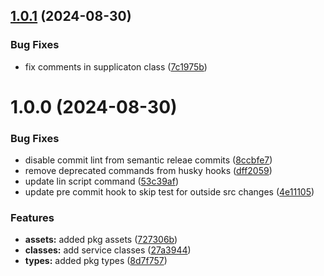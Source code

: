 ## [1.0.1](https://github.com/dev-ahmadbilal/islam.js/compare/v1.0.0...v1.0.1) (2024-08-30)


### Bug Fixes

* fix comments in supplicaton class ([7c1975b](https://github.com/dev-ahmadbilal/islam.js/commit/7c1975bd6660d12d57f51eeeabd59fbc997acb4f))

# 1.0.0 (2024-08-30)


### Bug Fixes

* disable commit lint from semantic releae commits ([8ccbfe7](https://github.com/dev-ahmadbilal/islam.js/commit/8ccbfe7bddd5f7c6f32353e013e851258501cf08))
* remove deprecated commands from husky hooks ([dff2059](https://github.com/dev-ahmadbilal/islam.js/commit/dff205931d94de346adc516de8cc0ba2f2b2541b))
* update lin script command ([53c39af](https://github.com/dev-ahmadbilal/islam.js/commit/53c39affc0723f288c43d0f0df16dc22b969a9b5))
* update pre commit hook to skip test for outside src changes ([4e11105](https://github.com/dev-ahmadbilal/islam.js/commit/4e11105c6f9ef8b8e46cdaf8bab6052ccadfba5b))


### Features

* **assets:** added pkg assets ([727306b](https://github.com/dev-ahmadbilal/islam.js/commit/727306b493d306bae278c1d28c12601b8970a9e5))
* **classes:** add service classes ([27a3944](https://github.com/dev-ahmadbilal/islam.js/commit/27a39444f5b84f0b047143993538796aeab9dfb9))
* **types:** added pkg types ([8d7f757](https://github.com/dev-ahmadbilal/islam.js/commit/8d7f757c1639f8376e95b90ae78adbbb5e8a9e3f))

